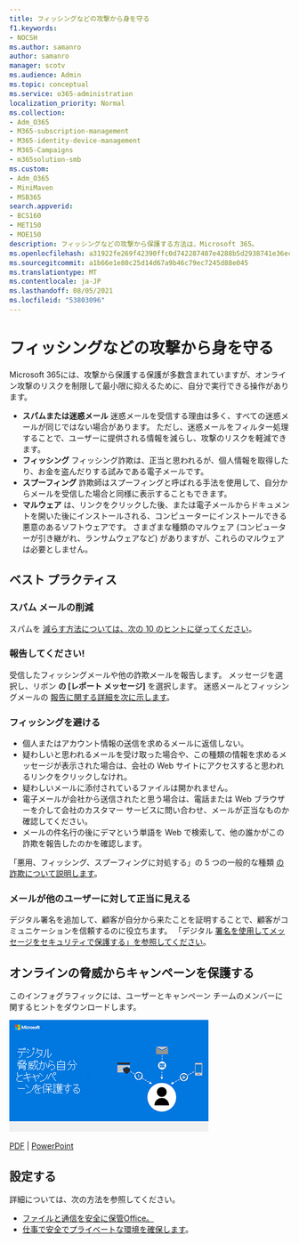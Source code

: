```yaml
---
title: フィッシングなどの攻撃から身を守る
f1.keywords:
- NOCSH
ms.author: samanro
author: samanro
manager: scotv
ms.audience: Admin
ms.topic: conceptual
ms.service: o365-administration
localization_priority: Normal
ms.collection:
- Adm_O365
- M365-subscription-management
- M365-identity-device-management
- M365-Campaigns
- m365solution-smb
ms.custom:
- Adm_O365
- MiniMaven
- MSB365
search.appverid:
- BCS160
- MET150
- MOE150
description: フィッシングなどの攻撃から保護する方法は、Microsoft 365。
ms.openlocfilehash: a31922fe269f42390ffc0d742287487e4288b5d2938741e36ecaf3d79bad5889
ms.sourcegitcommit: a1b66e1e80c25d14d67a9b46c79ec7245d88e045
ms.translationtype: MT
ms.contentlocale: ja-JP
ms.lasthandoff: 08/05/2021
ms.locfileid: "53803096"
---
```

# <a name="protect-yourself-against-phishing-and-other-attacks"></a>フィッシングなどの攻撃から身を守る

Microsoft 365には、攻撃から保護する保護が多数含まれていますが、オンライン攻撃のリスクを制限して最小限に抑えるために、自分で実行できる操作があります。

- **スパムまたは迷惑メール** 迷惑メールを受信する理由は多く、すべての迷惑メールが同じではない場合があります。 ただし、迷惑メールをフィルター処理することで、ユーザーに提供される情報を減らし、攻撃のリスクを軽減できます。
- **フィッシング** フィッシング詐欺は、正当と思われるが、個人情報を取得したり、お金を盗んだりする試みである電子メールです。
- **スプーフィング** 詐欺師はスプーフィングと呼ばれる手法を使用して、自分からメールを受信した場合と同様に表示することもできます。 
- **マルウェア** は、リンクをクリックした後、または電子メールからドキュメントを開いた後にインストールされる、コンピューターにインストールできる悪意のあるソフトウェアです。 さまざまな種類のマルウェア (コンピューターが引き継がれ、ランサムウェアなど) がありますが、これらのマルウェアは必要としません。 

## <a name="best-practices"></a>ベスト プラクティス

### <a name="reduce-spam-mail"></a>スパム メールの削減

スパムを [減らす方法については、次の 10 のヒントに従ってください](https://support.microsoft.com/en-us/office/10-tips-on-how-to-help-reduce-spam-55f756e8-688b-41c3-a086-8f68ccc592f6)。

### <a name="report-it"></a>報告してください!

受信したフィッシングメールや他の詐欺メールを報告します。 メッセージを選択し、リボン **の [レポート メッセージ]** を選択します。
迷惑メールとフィッシングメールの [報告に関する詳細を次に示します](https://support.office.com/article/Use-the-Report-Message-add-in-b5caa9f1-cdf3-4443-af8c-ff724ea719d2)。

### <a name="avoid-phishing"></a>フィッシングを避ける

- 個人またはアカウント情報の送信を求めるメールに返信しない。
- 疑わしいと思われるメールを受け取った場合や、この種類の情報を求めるメッセージが表示された場合は、会社の Web サイトにアクセスすると思われるリンクをクリックしなけれ。
- 疑わしいメールに添付されているファイルは開かれません。
- 電子メールが会社から送信されたと思う場合は、電話または Web ブラウザーを介して会社のカスタマー サービスに問い合わせ、メールが正当なものか確認してください。
- メールの件名行の後にデマという単語を Web で検索して、他の誰かがこの詐欺を報告したのかを確認します。

「悪用、フィッシング、スプーフィングに対処する」の 5 つの一般的な種類 [の詐欺について説明します](https://support.office.com/article/Deal-with-abuse-phishing-or-spoofing-in-Outlook-com-0d882ea5-eedc-4bed-aebc-079ffa1105a3)。

### <a name="make-sure-your-emails-look-legitimate-to-others"></a>メールが他のユーザーに対して正当に見える

デジタル署名を追加して、顧客が自分から来たことを証明することで、顧客がコミュニケーションを信頼するのに役立ちます。 「デジタル [署名を使用してメッセージをセキュリティで保護する」を参照してください](https://support.office.com/article/secure-messages-by-using-a-digital-signature-549ca2f1-a68f-4366-85fa-b3f4b5856fc6)。

## <a name="help-protect-your-campaign-from-online-threats"></a>オンラインの脅威からキャンペーンを保護する

このインフォグラフィックには、ユーザーとキャンペーン チームのメンバーに関するヒントをダウンロードします。

[![キャンペーン情報のグラフィックを保護する](../media/M365-Campaigns-WhatCanUsersDoToSecure-358x201.png)](downloads/M365CampaignsWhatCanUsersDoToSecure.pdf)

[PDF](downloads/M365CampaignsWhatCanUsersDoToSecure.pdf)  | [PowerPoint](https://github.com/MicrosoftDocs/microsoft-365-docs-pr/raw/live/m365-democracy/microsoft-365/campaigns/downloads/M365CampaignsWhatCanUsersDoToSecure.pptx)

## <a name="set-it-up"></a>設定する

詳細については、次の方法を参照してください。

- [ファイルと通信を安全に保管Office。](https://support.microsoft.com/en-us/office/keep-your-files-and-communications-safe-with-office-c4ddc381-7395-42da-887c-8836a3bb975f)
- [仕事で安全でプライベートな環境を確保します](https://support.office.com/article/stay-secure-and-private-at-work-104c7d91-b25a-453d-beee-ba64b6c6fc2d)。
  
